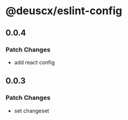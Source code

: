 # @deuscx/eslint-config

## 0.0.4

### Patch Changes

- add react config

## 0.0.3

### Patch Changes

- set changeset
